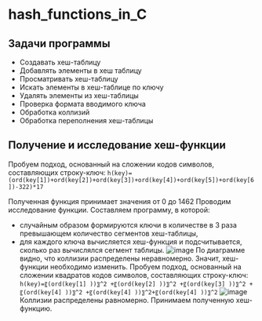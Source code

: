 # hash_functions_in_C
## Задачи программы
- Создавать хеш-таблицу
- Добавлять элементы в хеш таблицу
- Просматривать хеш-таблицу
- Искать элементы в хеш-таблице по ключу
- Удалять элементы из хеш-таблицы
- Проверка формата вводимого ключа
- Обработка коллизий
- Обработка переполнения хеш-таблицы

## Получение и исследование хеш-функции
Пробуем подход, основанный на сложении кодов символов, составляющих строку-ключ:
`h(key)=(ord(key[1])+ord(key[2])+ord(key[3])+ord(key[4])+ord(key[5])+ord(key[6])-322)*17`

Полученная функция принимает значения от 0 до 1462
Проводим исследование функции.
Составляем программу, в которой: 
- случайным образом формируются ключи в количестве в 3 раза превышающем количество сегментов хеш-таблицы,
- для каждого ключа вычисляется хеш-функция и подсчитывается, сколько раз вычислялся сегмент таблицы.
![image](https://github.com/user-attachments/assets/06818a41-9870-4da8-a405-a7c26bd6b02b)
По диаграмме видно, что коллизии распределены неравномерно.
Значит, хеш-функции необходимо изменить.
Пробуем подход, основанный на сложении квадратов кодов символов, составляющих строку-ключ:
`h(key)=〖(ord(key[1] ))〗^2 +〖(ord(key[2] ))〗^2 +〖(ord(key[3] ))〗^2 +〖(ord(key[4] ))〗^2 +〖(ord(key[4] ))〗^2+〖(ord(key[4] ))〗^2`
![image](https://github.com/user-attachments/assets/74bbfe7b-a8e1-4640-89bc-f972fb6516ae)
Коллизии распределены равномерно. 
Принимаем полученную хеш-функцию.
